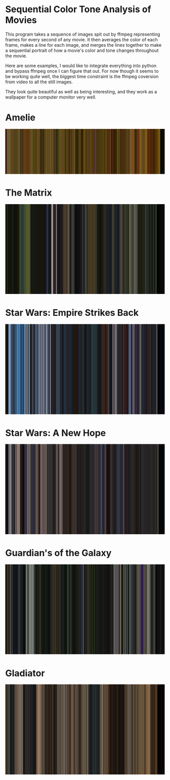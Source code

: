 # Sequential Color Tone Analysis of Movies

This program takes a sequence of images spit out by ffmpeg representing frames for every second of any movie. 
It then averages the color of each frame, makes a line for each image, and merges the lines together to make a sequential portrait
of how a movie's color and tone changes throughout the movie. 

Here are some examples, I would like to integrate everything into python and bypass ffmpeg once I can figure that out. For now though it seems to be working quite well, the biggest time constraint is the ffmpeg coversion from video to all the still images.  

They look quite beautiful as well as being interesting, and they work as a wallpaper for a computer monitor very well. 

# Amelie
![Alt Test](https://github.com/claytonblythe/movie_colorify/blob/master/wallpapers/Amelie_finished_image_resized_3840%2C1080.jpg)


# The Matrix
![Alt Test](https://github.com/claytonblythe/movie_colorify/blob/master/wallpapers/Matrix_finished_image_resized_1920%2C1080.jpg)


# Star Wars: Empire Strikes Back
![Alt Test](https://github.com/claytonblythe/movie_colorify/blob/master/wallpapers/Star%20Wars%20Empire%20Strikes%20Back_finished_image_resized_1920%2C1080.jpg)

# Star Wars: A New Hope
![Alt Test](https://github.com/claytonblythe/movie_colorify/blob/master/wallpapers/Star%20Wars%20New%20Hope_finished_image_resized_1920%2C1080.jpg)

# Guardian's of the Galaxy
![Alt Test](https://github.com/claytonblythe/movie_colorify/blob/master/wallpapers/GOTG_finished_image_resized_1920%2C1080.jpg)

# Gladiator
![Alt Test](https://github.com/claytonblythe/movie_colorify/blob/master/wallpapers/Gladiator_completed_runs_finished_image_resized_1920%2C1080.jpg)

